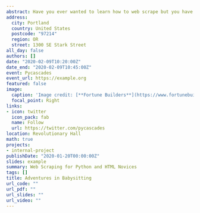 ```yaml
---
abstract: Have you ever wanted to learn how to web scrape but you have no idea where to start? Do you know next to nothing about html? Participants will learn different approaches for scraping web data, parsing it, and extracting the desired content using the libraries Beautiful soup, requests and Selenium.
address:
  city: Portland
  country: United States
  postcode: "97214"
  region: OR
  street: 1300 SE Stark Street
all_day: false
authors: []
date: "2020-02-09T10:20:00Z"
date_end: "2020-02-09T10:45:00Z"
event: Pycascades
event_url: https://example.org
featured: false
image:
  caption: 'Image credit: [**Fortune Builders**](https://www.fortunebuilders.com)'
  focal_point: Right
links:
- icon: twitter
  icon_pack: fab
  name: Follow
  url: https://twitter.com/pycascades
location: Revolutionary Hall
math: true
projects:
- internal-project
publishDate: "2020-01-20T00:00:00Z"
slides: example
summary: Web Scraping for Python and HTML Novices
tags: []
title: Adventures in Babysitting
url_code: ""
url_pdf: ""
url_slides: ""
url_video: ""
---
```



